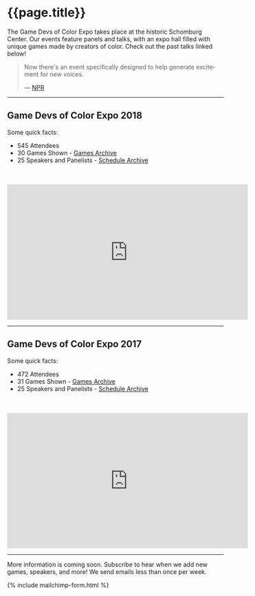 # {{page.title}}

The Game Devs of Color Expo takes place at the historic Schomburg Center. Our events feature panels and talks, with an expo hall filled with unique games made by creators of color. Check out the past talks linked below!

<blockquote class="twitter-tweet" data-lang="en"><p lang="en" dir="ltr">
Now there's an event specifically designed to help generate excitement for new voices.
</p>&mdash; <a href="https://www.npr.org/2018/07/19/630589400/how-video-games-can-help-us-explore-ideas-about-race">NPR</a></blockquote>

----

## Game Devs of Color Expo 2018
<!-- The 2017 Game Devs of Color Expo took place on July 14, 2018 in New York City. In this day-long event at the historic Schomburg Center, we held panels and talks, with an expo hall filled with unique games made by creators of color. Talks ranged from calls to action for creating games, discussions about the culture around games, the game development process, and experiences within the games industry as people from different backgrounds. -->

Some quick facts:

* 545 Attendees
* 30 Games Shown - [Games Archive](/archive/2018/games)
* 25 Speakers and Panelists - [Schedule Archive](/archive/2018/schedule)

<br/>
<br/>

<iframe width="560" height="315" src="https://www.youtube-nocookie.com/embed/vLaBsMsWSdQ?rel=0" frameborder="0" allow="autoplay; encrypted-media" allowfullscreen></iframe>

----

## Game Devs of Color Expo 2017

Some quick facts:
* 472 Attendees
* 31 Games Shown - [Games Archive](/archive/2017/games)
* 25 Speakers and Panelists - [Schedule Archive](/archive/2017/schedule)

<br/>
<br/>

<iframe width="560" height="315" src="https://www.youtube-nocookie.com/embed/dYa6iu2m7vo?rel=0" frameborder="0" allow="autoplay; encrypted-media" allowfullscreen></iframe>

----

More information is coming soon. Subscribe to hear when we add new games, speakers, and more! We send emails less than once per week.

{% include mailchimp-form.html %}